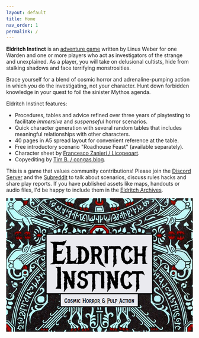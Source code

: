 ```yaml
---
layout: default
title: Home
nav_order: 1
permalink: /
---
```


**Eldritch Instinct** is an [adventure game](https://questingblog.com/adventure-game-vs-osr/) written by Linus Weber for one Warden and one or more players who act as investigators of the strange and unexplained. As a player, you will take on delusional cultists, hide from stalking shadows and face terrifying monstrosities.

Brace yourself for a blend of cosmic horror and adrenaline-pumping action in which _you_ do the investigating, not your character. Hunt down forbidden knowledge in your quest to foil the sinister Mythos agenda.

Eldritch Instinct features:
- Procedures, tables and advice refined over three years of playtesting to facilitate _immersive_ and _suspenseful_ horror scenarios.
- Quick character generation with several random tables that includes meaningful relationships with other characters.
- 40 pages in A5 spread layout for convenient reference at the table.
- Free introductory scenario "Roadhouse Feast" (available separately).
- Character sheet by [Francesco Zanieri / Licopeoart](https://www.instagram.com/licopeoart/).
- Copyediting by [Tim B. / congas.blog](https://congas.blog/).

This is a game that values community contributions! Please join the [Discord Server](https://eldritchinstinct.com/discord-server/) and the [Subreddit](https://eldritchinstinct.com/reddit) to talk about scenarios, discuss rules hacks and share play reports. If you have published assets like maps, handouts or audio files, I'd be happy to include them in the [Eldritch Archives](https://eldritchinstinct.com/eldritch-archives).

![Eldritch Instinct logo.](/img/eldritchinstinct.png)
